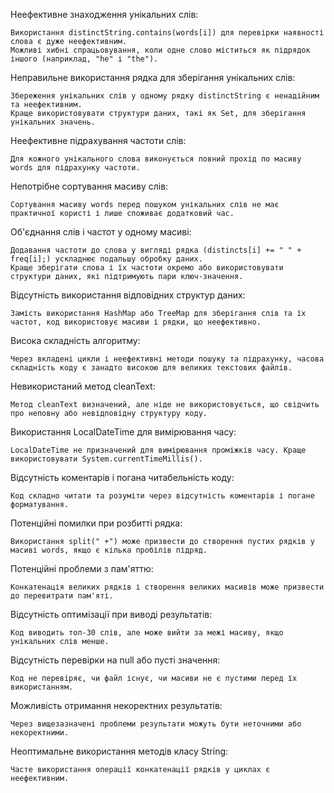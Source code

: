 Неефективне знаходження унікальних слів:

    Використання distinctString.contains(words[i]) для перевірки наявності слова є дуже неефективним.
    Можливі хибні спрацьовування, коли одне слово міститься як підрядок іншого (наприклад, "he" і "the").

Неправильне використання рядка для зберігання унікальних слів:

    Збереження унікальних слів у одному рядку distinctString є ненадійним та неефективним.
    Краще використовувати структури даних, такі як Set, для зберігання унікальних значень.

Неефективне підрахування частоти слів:

    Для кожного унікального слова виконується повний прохід по масиву words для підрахунку частоти.

Непотрібне сортування масиву слів:

    Сортування масиву words перед пошуком унікальних слів не має практичної користі і лише споживає додатковий час.

Об'єднання слів і частот у одному масиві:

    Додавання частоти до слова у вигляді рядка (distincts[i] += " " + freq[i];) ускладнює подальшу обробку даних.
    Краще зберігати слова і їх частоти окремо або використовувати структури даних, які підтримують пари ключ-значення.


Відсутність використання відповідних структур даних:

    Замість використання HashMap або TreeMap для зберігання слів та їх частот, код використовує масиви і рядки, що неефективно.

Висока складність алгоритму:

    Через вкладені цикли і неефективні методи пошуку та підрахунку, часова складність коду є занадто високою для великих текстових файлів.

Невикористаний метод cleanText:

    Метод cleanText визначений, але ніде не використовується, що свідчить про неповну або невідповідну структуру коду.

Використання LocalDateTime для вимірювання часу:

    LocalDateTime не призначений для вимірювання проміжків часу. Краще використовувати System.currentTimeMillis().

Відсутність коментарів і погана читабельність коду:

    Код складно читати та розуміти через відсутність коментарів і погане форматування.

Потенційні помилки при розбитті рядка:

    Використання split(" +") може призвести до створення пустих рядків у масиві words, якщо є кілька пробілів підряд.

Потенційні проблеми з пам'яттю:

    Конкатенація великих рядків і створення великих масивів може призвести до перевитрати пам'яті.

Відсутність оптимізації при виводі результатів:

    Код виводить топ-30 слів, але може вийти за межі масиву, якщо унікальних слів менше.

Відсутність перевірки на null або пусті значення:

    Код не перевіряє, чи файл існує, чи масиви не є пустими перед їх використанням.

Можливість отримання некоректних результатів:

    Через вищезазначені проблеми результати можуть бути неточними або некоректними.

Неоптимальне використання методів класу String:

    Часте використання операції конкатенації рядків у циклах є неефективним.
